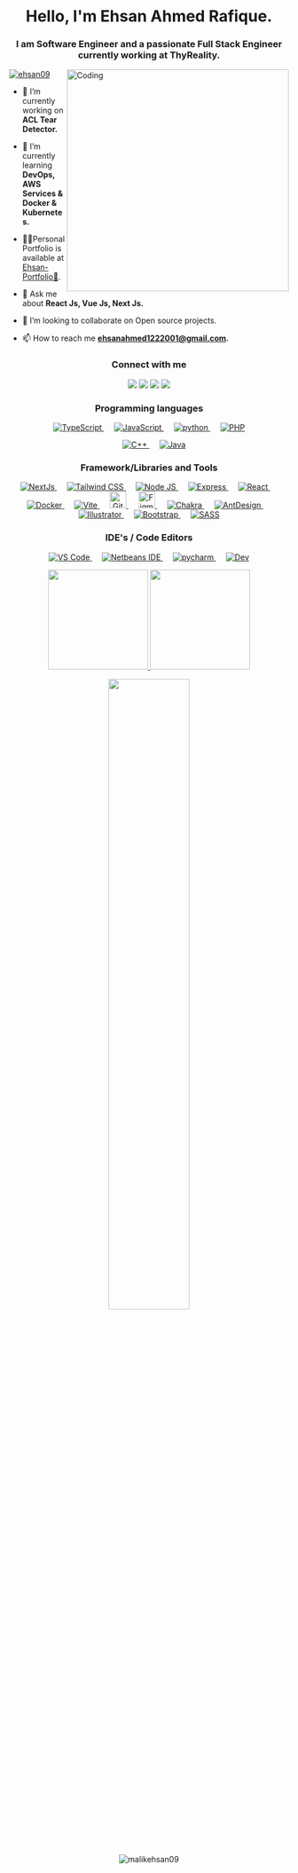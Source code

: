 <h1 align="center">Hello, I'm Ehsan Ahmed Rafique.</h1>
<h3 align="center">I am Software Engineer and a passionate Full Stack Engineer currently working at  ThyReality.</h3>

<img align ="right" alt ="Coding" width ="400" src="https://raw.githubusercontent.com/hasibul-hasan-shuvo/hasibul-hasan-shuvo/main/images/coding-boy.gif">
<p align="left"> <a href="https://twitter.com/ehsan09" target="blank"><img src="https://img.shields.io/twitter/follow/ehsan09?logo=twitter&style=for-the-badge" alt="ehsan09" /></a> </p>


- 🔭 I’m currently working on **ACL Tear Detector.**

- 🌱 I’m currently learning **DevOps, AWS Services & Docker & Kubernetes.**

- 👨‍💻Personal Portfolio is available at [Ehsan-Portfolio🔗](https://ehsan-portfolio-umber.vercel.app/).

- 💬 Ask me about **React Js, Vue Js, Next Js.**

- 🤝 I’m looking to collaborate on Open source projects.

- 📫 How to reach me **ehsanahmed1222001@gmail.com.**

<!--:Social Media Links!-->
<div align="center">
<h3 align="center">Connect with me</h3>
<a href = "https://www.facebook.com/captainWaheed43/"><img src="https://img.icons8.com/color/48/000000/facebook.png"/></a>
<a href = "https://www.instagram.com/captain_waheed_/"><img src="https://img.icons8.com/fluent/48/000000/instagram-new.png"/></a>
<a href = "https://www.linkedin.com/in/abdul-waheed781/"><img src="https://img.icons8.com/fluent/48/000000/linkedin.png"/></a>
<a href = "https://twitter.com/captainWaheed43"><img src="https://img.icons8.com/fluent/48/000000/twitterx.png"/></a>
</div>

<div align="center" >
<p > 
<h3 >Programming languages</h3>  
  <a href="#">
    <img alt="TypeScript" src="https://img.shields.io/badge/typescript-%23007ACC.svg?style=for-the-badge&logo=typescript&logoColor=white"/>
  </a>&emsp;
<a href="#">
    <img alt="JavaScript" src="https://img.shields.io/badge/JavaScript-323330?style=for-the-badge&logo=javascript&logoColor=F7DF1E"/>
  </a> &emsp;
  <a href="#">
    <img alt="python" src="https://img.shields.io/badge/python-3670A0?style=for-the-badge&logo=python&logoColor=ffdd54"/>
  </a>
&emsp;
<a href="#">
    <img alt="PHP" src="https://img.shields.io/badge/php-%23777BB4.svg?style=for-the-badge&logo=php&logoColor=white"/>
</a>
  
  &emsp;
<a href="#">
    <img alt="C++" src="https://img.shields.io/badge/C%2B%2B-00599C?style=for-the-badge&logo=c%2B%2B&logoColor=white"/>
  </a>
  &emsp;
<a href="#">
    <img alt="Java" src="https://img.shields.io/badge/Java-ED8B00?style=for-the-badge&logo=java&logoColor=white"/>
  </a>
 
</p>

</div>
<div align="center" >
<p >

  <h3 >Framework/Libraries and Tools</h3>

  <a href="#" target="_blank"> 
     <img alt="NextJs" src="https://img.shields.io/badge/Next-black?style=for-the-badge&logo=next.js&logoColor=white">
   </a>
   &emsp;
   <a href="#" target="_blank"> 
     <img alt="Tailwind CSS" src="https://img.shields.io/badge/tailwindcss-%2338B2AC.svg?style=for-the-badge&logo=tailwind-css&logoColor=white">
   </a>
   &emsp;
   <a href="#" target="_blank"> 
     <img alt="Node JS" src="https://img.shields.io/badge/node.js-6DA55F?style=for-the-badge&logo=node.js&logoColor=white">
   </a>  &emsp;
   <a href="#" target="_blank"> 
    <img alt="Express" src="https://img.shields.io/badge/express.js-%23404d59.svg?style=for-the-badge&logo=express&logoColor=%2361DAFB"/>
  </a>&emsp;
   <a href="#" target="_blank"> 
    <img alt="React" src="https://img.shields.io/badge/react-%2320232a.svg?style=for-the-badge&logo=react&logoColor=%2361DAFB"/>
  </a> &emsp;
   <a href="#" target="_blank"> 
    <img alt="Docker" src="https://img.shields.io/badge/docker-%230db7ed.svg?style=for-the-badge&logo=docker&logoColor=white"/>
  </a>&emsp;
    <a href="#" target="_blank"> 
     <img alt="Vite" src="https://img.shields.io/badge/vite-%23646CFF.svg?style=for-the-badge&logo=vite&logoColor=white">
   </a>
   &emsp;
  <a href="#" target="_blank"> 
    <img alt="GitHub" src="https://img.shields.io/badge/GitHub-100000?style=for-the-badge&logo=github&logoColor=white" height="30px"/>
  </a>
  &emsp;
  <a href="#" target="_blank"> 
    <img alt="Figma" src="https://img.shields.io/badge/Figma-100000?style=for-the-badge&logo=figma&logoColor=blue" height="30px"/>
  </a> &emsp;
   <a href="#" target="_blank"> 
    <img alt="Chakra" src="https://img.shields.io/badge/chakra-%234ED1C5.svg?style=for-the-badge&logo=chakraui&logoColor=white"/>
  </a> &emsp;
   <a href="#" target="_blank"> 
    <img alt="AntDesign" src="https://img.shields.io/badge/-AntDesign-%230170FE?style=for-the-badge&logo=ant-design&logoColor=white"/>
  </a>&emsp;
   <a href="#" target="_blank"> 
    <img alt="Illustrator" src="https://img.shields.io/badge/Adobe-illustrator-31A8FF?style=for-the-badge&logo=Adobe-illustrator&labelColor=0a446b&logoWidth=15"/>
  </a> &emsp;
  <a href="#" target="_blank"> 
     <img alt="Bootstrap" src="https://img.shields.io/badge/Bootstrap-563D7C?style=for-the-badge&logo=bootstrap&logoColor=white">
   </a>
   &emsp;
  <a href="#" target="_blank"> 
    <img alt="SASS" src="https://img.shields.io/badge/SASS-hotpink.svg?style=for-the-badge&logo=SASS&logoColor=white"/>
  </a>
</p>
</div>

<div align="center">
<p > 
  <h3 >IDE's / Code Editors</h3> 
  <a href="#" target="_blank"> 
    <img alt="VS Code" src="https://img.shields.io/badge/Visual_Studio_Code-0078D4?style=for-the-badge&logo=visual%20studio%20code&logoColor=white"/>
  </a>
    &emsp;
  <a href="#" target="_blank"> 
    <img alt="Netbeans IDE" src="https://img.shields.io/badge/NetBeansIDE-1B6AC6.svg?style=for-the-badge&logo=apache-netbeans-ide&logoColor=white"/>
  </a>
   &emsp;
  <a href="#" target="_blank"> 
   <img alt="pycharm"src="https://img.shields.io/badge/pycharm-143?style=for-the-badge&logo=pycharm&logoColor=black&color=black&labelColor=green"/>
  </a>
   &emsp;
  <a href="#" target="_blank"> 
    <img alt="Dev" src="https://img.shields.io/badge/Dev-001576.svg?style=for-the-badge&logo=Dev&logoColor=blue"/>
  </a>
</p>
</div>

<p align="center">
<a href="#">
  <img height="180em" src="https://github-readme-stats.vercel.app/api?username=captainWaheed&show_icons=true&theme=tokyonight&hide_border=true"/>
  <img height="180em" src="https://github-readme-stats.vercel.app/api/top-langs/?username=captainwaheed&layout=compact&langs_count=8&theme=tokyonight&hide_border=true"/>
</a>
  <p align="center">
  <img width="54%" src="https://streak-stats.demolab.com?user=captainwaheed&theme=tokyonight&hide_border=true" />
  </p>
</p>
</p>
</p>
<p align="center">
  <img align="center" src="https://github-readme-stats.vercel.app/api/top-langs?username=malikehsan09&show_icons=true&locale=en&layout=compact&theme=radical&bg_color=0D1117&title_color=F85D7F&text_color=FFFFFF&icon_color=F85D7F&border_color=30363D" alt="malikehsan09" />
</p>

